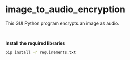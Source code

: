# image_to_audio_encryption
This GUI Python program encrypts an image as audio.


<br/>

**Install the required libraries**
```cmd
pip install -r requirements.txt
```
